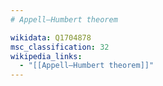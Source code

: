 ```yaml
---
# Appell–Humbert theorem

wikidata: Q1704878
msc_classification: 32
wikipedia_links:
  - "[[Appell–Humbert theorem]]"
---
```

